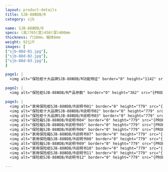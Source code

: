 ```yaml
---
layout: product-details
title: SJB-88ⅢDB/R
category: sjb

name: SJB-88ⅢDB/R
specs: (高)765(宽)450(深)400mm
thickness: 门10mm，箱体6mm
weight: 92公斤
images: [
["sjb-88d-01.jpg"],
["sjb-88d-02.jpg"],
["sjb-88d-03.jpg"],
]

page1: |
  <img alt="保险柜十大品牌SJB-88ⅢDB/R功能特征" border="0" height="1142" src="{PRODUCT_IMAGES}products/sjb-gn.jpg" width="538" />

page2: |
  <img alt="保险柜SJB-88ⅢDB/R产品参数" border="0" height="362" src="{PRODUCT_IMAGES}products/sjb-cpcs.jpg" width="538" />

page3: |
  <img alt="家用保险柜SJB-88ⅢDB/R说明书01" border="0" height="779" src="{PRODUCT_IMAGES}products/sjb-sm01.jpg" width="528" /><br />
  <img alt="保险柜十大品牌SJB-88ⅢDB/R说明书02" border="0" height="779" src="{PRODUCT_IMAGES}products/sjb-sm02.jpg" width="528" /><br />
  <img alt="保险柜十大品牌SJB-88ⅢDB/R说明书03" border="0" height="779" src="{PRODUCT_IMAGES}products/sjb-sm03.jpg" width="528" /><br />
  <img alt="保险箱SJB-88ⅢDB/R说明书04" border="0" height="779" src="{PRODUCT_IMAGES}products/sjb-sm04.jpg" width="528" /><br />
  <img alt="保险箱SJB-88ⅢDB/R说明书05" border="0" height="779" src="{PRODUCT_IMAGES}products/sjb-sm05.jpg" width="528" /><br />
  <img alt="保险箱SJB-88ⅢDB/R说明书06" border="0" height="779" src="{PRODUCT_IMAGES}products/sjb-sm06.jpg" width="528" /><br />
  <img alt="家用保险箱SJB-88ⅢDB/R说明书07" border="0" height="779" src="{PRODUCT_IMAGES}products/sjb-sm07.jpg" width="528" /><br />
  <img alt="家用保险箱SJB-88ⅢDB/R说明书08" border="0" height="779" src="{PRODUCT_IMAGES}products/sjb-sm08.jpg" width="528" /><br />
  <img alt="保险箱SJB-88ⅢDB/R说明书09" border="0" height="779" src="{PRODUCT_IMAGES}products/sjb-sm09.jpg" width="528" /><br />
  <img alt="家用保险柜SJB-88ⅢDB/R说明书10" border="0" height="779" src="{PRODUCT_IMAGES}products/sjb-sm10.jpg" width="528" /><br />
  <img alt="家用保险柜SJB-88ⅢDB/R说明书11" border="0" height="779" src="{PRODUCT_IMAGES}products/sjb-sm11.jpg" width="528" /><br />
  <img alt="保险柜SJB-88ⅢDB/R说明书12" border="0" height="779" src="{PRODUCT_IMAGES}products/sjb-sm12.jpg" width="528" />

---
```

